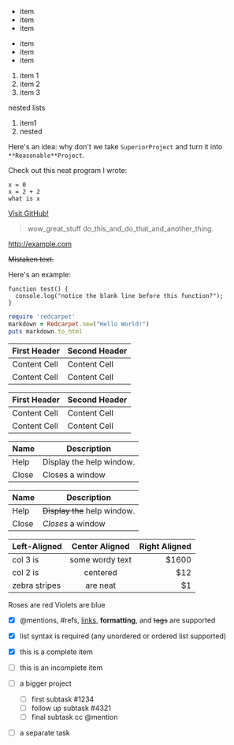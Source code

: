 * item
* item
* item

- item
- item
- item

1. item 1
2. item 2
3. item 3

nested lists

1. item1
  1. nested 


 Here's an idea: why don't we take `SuperiorProject` and turn it into `**Reasonable**Project`.

 Check out this neat program I wrote:

```
x = 0
x = 2 + 2
what is x
```

[Visit GitHub!](https://www.github.com)

> wow_great_stuff
> do_this_and_do_that_and_another_thing.

http://example.com

~~Mistaken text.~~

Here's an example:

```
function test() {
  console.log("notice the blank line before this function?");
}
```
```ruby
require 'redcarpet'
markdown = Redcarpet.new("Hello World!")
puts markdown.to_html
```

First Header  | Second Header
------------- | -------------
Content Cell  | Content Cell
Content Cell  | Content Cell

| First Header  | Second Header |
| ------------- | ------------- |
| Content Cell  | Content Cell  |
| Content Cell  | Content Cell  |

| Name | Description          |
| ------------- | ----------- |
| Help      | Display the help window.|
| Close     | Closes a window     |


| Name | Description          |
| ------------- | ----------- |
| Help      | ~~Display the~~ help window.|
| Close     | _Closes_ a window     |



| Left-Aligned  | Center Aligned  | Right Aligned |
| :------------ |:---------------:| -----:|
| col 3 is      | some wordy text | $1600 |
| col 2 is      | centered        |   $12 |
| zebra stripes | are neat        |    $1 |




Roses are red
Violets are blue




- [x] @mentions, #refs, [links](), **formatting**, and <del>tags</del> are supported
- [x] list syntax is required (any unordered or ordered list supported)
- [x] this is a complete item
- [ ] this is an incomplete item

- [ ] a bigger project
  - [ ] first subtask #1234
  - [ ] follow up subtask #4321
  - [ ] final subtask cc @mention
- [ ] a separate task


